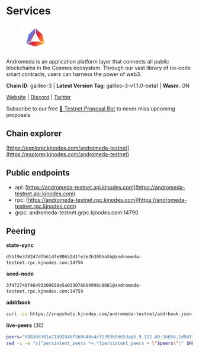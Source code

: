# Services

<figure><img src="https://raw.githubusercontent.com/kj89/cosmos-images/main/logos/andromeda.png" alt=""><figcaption></figcaption></figure>

Andromeda is an application platform layer that connects all  public blockchains in the Cosmos ecosystem. Through our vast  library of no-code smart contracts, users can harness the power of web3.

**Chain ID**: galileo-3 | **Latest Version Tag**: galileo-3-v1.1.0-beta1 | **Wasm**: ON

[Website](https://www.andromedaprotocol.io) | [Discord](https://discord.gg/wzM3kSN3sE) | [Twitter](https://twitter.com/andromedaprot)



Subscribe to our free [🤖 Testnet Proposal Bot](https://t.me/kjnodes_testnet_proposal_bot) to never miss upcoming proposals


## Chain explorer
[https://explorer.kjnodes.com/andromeda-testnet](https://explorer.kjnodes.com/andromeda-testnet)

## Public endpoints

* api: [https://andromeda-testnet.api.kjnodes.com](https://andromeda-testnet.api.kjnodes.com)
* rpc: [https://andromeda-testnet.rpc.kjnodes.com](https://andromeda-testnet.rpc.kjnodes.com)
* grpc: andromeda-testnet.grpc.kjnodes.com:14790

## Peering

**state-sync**

```text
d5519e378247dfb61dfe90652d1fe3e2b3005a5b@andromeda-testnet.rpc.kjnodes.com:14756
```

**seed-node**

```text
3f472746f46493309650e5a033076689996c8881@andromeda-testnet.rpc.kjnodes.com:14759
```

**addrbook**
```bash
curl -Ls https://snapshots.kjnodes.com/andromeda-testnet/addrbook.json > $HOME/.andromedad/config/addrbook.json
```

**live-peers** (30)
```bash
peers="8083dd301a7189284bf5b8d40c4cf239360d653a@5.9.122.49:26656,1d94f397352dc20be4b56e4bfd9305649cbac778@65.108.232.150:20095,13fddc7a47d1c4a381f5ffd6d9db3bda9eda154d@188.120.248.78:26656,c89e274523cec4a7445afaff1ab35029b090ff5b@65.109.116.204:20156,443a51f595c9ca16273ca6146db1375e4223a91f@172.93.110.154:26656,385bda41dc8ce86d0dd4c99d3cf371ca8fccfeb6@135.125.189.131:20095,00171178f5d8b22d1a3396d9388adbb8ec1c0541@38.242.208.162:36656,ef8045e2922cf856b73f5fa5efdb79f925204ccf@65.109.117.159:15656,05d3613dfb738ff22d0ea974bd0d1353ecdc6231@65.108.101.124:26656,bd323d2c7ce260b831d20923d390e4a1623f32c4@213.239.215.195:20095,d5519e378247dfb61dfe90652d1fe3e2b3005a5b@65.109.68.190:47656,bc339c60d7a546ac42d9946b62b33588da99dda6@75.119.154.2:47656,1c101b595362f6a5856ef34f43545cf95eb34912@65.109.26.21:15656,9230896c5f22a363eed1c3bd3ed8068134b1dedd@115.87.238.93:26656,27e4aeaf8ef79a25904cd1042cf25ac6a1a0e7e5@103.180.28.220:26656,7649ae1ea0dd5f640ac7dd7632a0866cf65e3aa4@31.220.90.78:26656,5c2a752c9b1952dbed075c56c600c3a79b58c395@195.3.220.140:27126,05b853c6022c51b2065665e66876e27aee9fed59@149.102.140.189:26656,1141119a7d248cc19b31b18d56162a365954deb9@45.132.106.149:26656,fd48e41b990c9ba2cdd3e2f5adf20b8ab237b328@1.15.110.177:26656,27752331150b966e3082e8dd8b364693379c1129@212.41.9.98:47656,d3ac63ff921486f8aef1eba7870cae1d14c38633@1.15.146.92:26656,d30a56dd61de5b3e8d36bf40cb0a15add3915c91@195.3.223.33:37656,28ce2dfb6c76e0baa660ec647bafe4a3b88cb3b0@94.131.118.190:26656,e5a2bcbcea7d3b2ea7d7feb75da1c115125b665f@65.109.112.178:31656,36b5011de3c9bce6bbc7ff688525f432adff14ce@194.163.169.45:26656,ce3a765f7075f3f5aee80bca0c76ca7dbe235731@167.235.198.193:36656,704e605f9bd65912d8c65a58f955601c31188548@65.21.203.204:19656,03dc9e3ec16856653e0361f290a7580cf6b26a86@65.108.66.34:29556,9a40e9bb2f6d27ee36bb06908314c8052c923e94@80.76.43.138:26656"
sed -i -e "s|^persistent_peers *=.*|persistent_peers = \"$peers\"|" $HOME/.andromedad/config/config.toml
```

